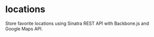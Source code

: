 locations
=========

Store favorite locations using Sinatra REST API with Backbone.js and Google Maps API.